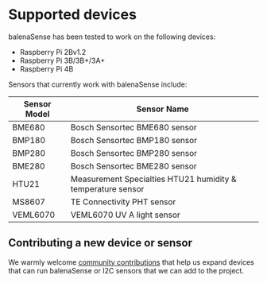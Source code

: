 # Supported devices

balenaSense has been tested to work on the following devices:

* Raspberry Pi 2Bv1.2
* Raspberry Pi 3B/3B+/3A+
* Raspberry Pi 4B

Sensors that currently work with balenaSense include:

| Sensor Model | Sensor Name | 
| ------------ | ----------- |
| BME680 | Bosch Sensortec BME680 sensor |
| BMP180 | Bosch Sensortec BMP180 sensor |
| BMP280 | Bosch Sensortec BMP280 sensor |
| BME280 | Bosch Sensortec BME280 sensor |
| HTU21 | Measurement Specialties HTU21 humidity & temperature sensor |
| MS8607 | TE Connectivity PHT sensor | 
| VEML6070 | VEML6070 UV A light sensor |

## Contributing a new device or sensor

We warmly welcome [community contributions](../CONTRIBUTING) that help us expand devices that can run balenaSense or I2C sensors that we can add to the project.